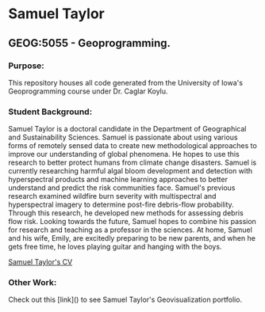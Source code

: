 # Samuel Taylor 

## GEOG:5055 - Geoprogramming.


### Purpose:
This repository houses all code generated from the University of Iowa's Geoprogramming course under Dr. Caglar Koylu.

### Student Background:
Samuel Taylor is a doctoral candidate in the Department of Geographical and Sustainability Sciences. Samuel is passionate about using various forms of remotely sensed data to create new methodological approaches to improve our understanding of global phenomena. He hopes to use this research to better protect humans from climate change disasters. Samuel is currently researching harmful algal bloom development and detection with hyperspectral products and machine learning approaches to better understand and predict the risk communities face. Samuel's previous research examined wildfire burn severity with multispectral and hyperspectral imagery to determine post-fire debris-flow probability. Through this research, he developed new methods for assessing debris flow risk. Looking towards the future, Samuel hopes to combine his passion for research and teaching as a professor in the sciences. At home, Samuel and his wife, Emily, are excitedly preparing to be new parents, and when he gets free time, he loves playing guitar and hanging with the boys. 

[Samuel Taylor's CV](/files/Samuel_Taylor_CV_4_12_24.pdf)

### Other Work:
Check out this [link](<a href=https://geog3540.github.io/skzebarth/><a>) to see Samuel Taylor's Geovisualization portfolio.